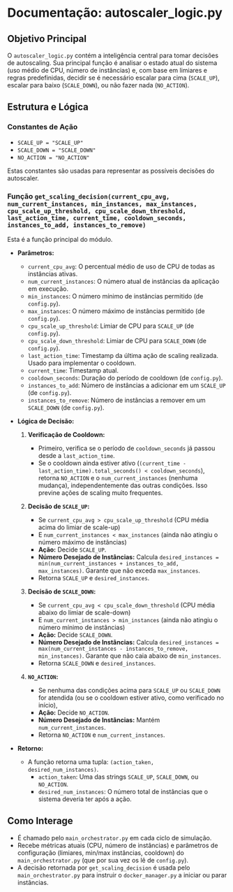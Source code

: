 # Documentação: autoscaler_logic.py

## Objetivo Principal

O `autoscaler_logic.py` contém a inteligência central para tomar decisões de autoscaling. Sua principal função é analisar o estado atual do sistema (uso médio de CPU, número de instâncias) e, com base em limiares e regras predefinidas, decidir se é necessário escalar para cima (`SCALE_UP`), escalar para baixo (`SCALE_DOWN`), ou não fazer nada (`NO_ACTION`).

## Estrutura e Lógica

### Constantes de Ação
*   `SCALE_UP = "SCALE_UP"`
*   `SCALE_DOWN = "SCALE_DOWN"`
*   `NO_ACTION = "NO_ACTION"`

Estas constantes são usadas para representar as possíveis decisões do autoscaler.

### Função `get_scaling_decision(current_cpu_avg, num_current_instances, min_instances, max_instances, cpu_scale_up_threshold, cpu_scale_down_threshold, last_action_time, current_time, cooldown_seconds, instances_to_add, instances_to_remove)`

Esta é a função principal do módulo.

*   **Parâmetros:**
    *   `current_cpu_avg`: O percentual médio de uso de CPU de todas as instâncias ativas.
    *   `num_current_instances`: O número atual de instâncias da aplicação em execução.
    *   `min_instances`: O número mínimo de instâncias permitido (de `config.py`).
    *   `max_instances`: O número máximo de instâncias permitido (de `config.py`).
    *   `cpu_scale_up_threshold`: Limiar de CPU para `SCALE_UP` (de `config.py`).
    *   `cpu_scale_down_threshold`: Limiar de CPU para `SCALE_DOWN` (de `config.py`).
    *   `last_action_time`: Timestamp da última ação de scaling realizada. Usado para implementar o cooldown.
    *   `current_time`: Timestamp atual.
    *   `cooldown_seconds`: Duração do período de cooldown (de `config.py`).
    *   `instances_to_add`: Número de instâncias a adicionar em um `SCALE_UP` (de `config.py`).
    *   `instances_to_remove`: Número de instâncias a remover em um `SCALE_DOWN` (de `config.py`).

*   **Lógica de Decisão:**

    1.  **Verificação de Cooldown:**
        *   Primeiro, verifica se o período de `cooldown_seconds` já passou desde a `last_action_time`.
        *   Se o cooldown ainda estiver ativo (`(current_time - last_action_time).total_seconds() < cooldown_seconds`), retorna `NO_ACTION` e o `num_current_instances` (nenhuma mudança), independentemente das outras condições. Isso previne ações de scaling muito frequentes.

    2.  **Decisão de `SCALE_UP`:**
        *   Se `current_cpu_avg > cpu_scale_up_threshold` (CPU média acima do limiar de scale-up)
        *   E `num_current_instances < max_instances` (ainda não atingiu o número máximo de instâncias)
        *   **Ação:** Decide `SCALE_UP`.
        *   **Número Desejado de Instâncias:** Calcula `desired_instances = min(num_current_instances + instances_to_add, max_instances)`. Garante que não exceda `max_instances`.
        *   Retorna `SCALE_UP` e `desired_instances`.

    3.  **Decisão de `SCALE_DOWN`:**
        *   Se `current_cpu_avg < cpu_scale_down_threshold` (CPU média abaixo do limiar de scale-down)
        *   E `num_current_instances > min_instances` (ainda não atingiu o número mínimo de instâncias)
        *   **Ação:** Decide `SCALE_DOWN`.
        *   **Número Desejado de Instâncias:** Calcula `desired_instances = max(num_current_instances - instances_to_remove, min_instances)`. Garante que não caia abaixo de `min_instances`.
        *   Retorna `SCALE_DOWN` e `desired_instances`.

    4.  **`NO_ACTION`:**
        *   Se nenhuma das condições acima para `SCALE_UP` ou `SCALE_DOWN` for atendida (ou se o cooldown estiver ativo, como verificado no início),
        *   **Ação:** Decide `NO_ACTION`.
        *   **Número Desejado de Instâncias:** Mantém `num_current_instances`.
        *   Retorna `NO_ACTION` e `num_current_instances`.

*   **Retorno:**
    *   A função retorna uma tupla: `(action_taken, desired_num_instances)`.
        *   `action_taken`: Uma das strings `SCALE_UP`, `SCALE_DOWN`, ou `NO_ACTION`.
        *   `desired_num_instances`: O número total de instâncias que o sistema deveria ter após a ação.

## Como Interage

*   É chamado pelo `main_orchestrator.py` em cada ciclo de simulação.
*   Recebe métricas atuais (CPU, número de instâncias) e parâmetros de configuração (limiares, min/max instâncias, cooldown) do `main_orchestrator.py` (que por sua vez os lê de `config.py`).
*   A decisão retornada por `get_scaling_decision` é usada pelo `main_orchestrator.py` para instruir o `docker_manager.py` a iniciar ou parar instâncias.